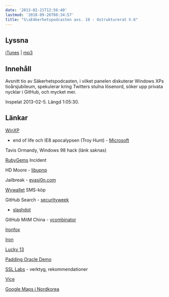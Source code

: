 ```yaml
---
date: '2013-02-21T12:56:40'
lastmod: '2018-09-26T08:34:57'
title: "S\xE4kerhetspodcasten avs. 10 - Ostrukturerat V.6"
---
```

## Lyssna

[iTunes](https://itunes.apple.com/se/podcast/sakerhetspodcasten-10-ostrukturerat/id576469997?i=133579609&l=en&mt=2)
\| [mp3](http://traffic.libsyn.com/sakerhetspodcasten/pod10ostrukt5feb.mp3)

## Innehåll

Avsnitt tio av Säkerhetspodcasten, i vilket panelen diskuterar Windows XPs tioårsjubileum,
spekulerar kring Twitters stulna lösenord, söker upp privata nycklar i GitHub, och mycket mer.

Inspelat 2013-02-5. Längd 1:05:30.

## Länkar

[WinXP](http://www.troyhunt.com/2013/01/the-impending-crisis-that-is-windows-xp.html)
- end of life och IE8 apocalypsen (Troy Hunt) - [Microsoft](http://windows.microsoft.com/en-us/windows/products/lifecycle)

Tavis Ormandy, Windows 98 hack (länk saknas)

[RubyGems](http://blog.rubygems.org/2013/01/31/data-verification.html)  Incident

HD Moore - [libupnp](https://community.rapid7.com/community/infosec/blog/2013/01/29/security-flaws-in-universal-plug-and-play-unplug-dont-play)


Jailbreak - [evasi0n.com](http://evasi0n.com/) 

[Wywallet](http://sv.wikipedia.org/wiki/Wywallet)  SMS-köp

GitHub Search - [securityweek](http://www.securityweek.com/github-search-makes-easy-discovery-encryption-keys-passwords-source-code)
- [slashdot](http://it.slashdot.org/story/13/01/25/132203/github-kills-search-after-hundreds-of-private-keys-exposed)

GitHub MitM China - [ycombinator](https://news.ycombinator.com/item?id=5124784) 

[Ironfox](https://www.romab.com/ironfox/) 

[Iron](http://www.srware.net/en/software_srware_iron_download.php) 

[Lucky 13](http://www.isg.rhul.ac.uk/tls/TLStiming.pdf) 

[Padding Oracle Demo](http://www.youtube.com/watch?v=B7UzYaTSeq8) 

[SSL Labs](https://www.ssllabs.com/)  - verktyg, rekommendationer

[Vice ](http://www.vice.com/) 

[Google Maps i Nordkorea](http://online.wsj.com/article/SB10001424127887323375204578271201719130798.html)


 
